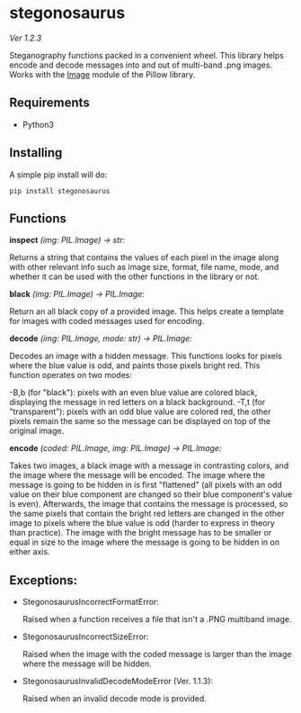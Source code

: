 # stegonosaurus

*Ver 1.2.3*

Steganography functions packed in a convenient wheel. This library helps encode and decode messages into and out of multi-band .png images. Works with the [Image](https://pillow.readthedocs.io/en/stable/reference/Image.html) module of the Pillow library.

## Requirements
- Python3

## Installing

A simple pip install will do:

`pip install stegonosaurus`

## Functions

**inspect** *(img: PIL.Image) -> str:*

Returns a string that contains the values of each pixel in the image along with other relevant info such as image size, format, file name, mode, and whether it can be used with the other functions in the library or not.

**black** *(img: PIL.Image) -> PIL.Image:*

Return an all black copy of a provided image. This helps create a template for images with coded messages used for encoding.

**decode** *(img: PIL.Image, mode: str) -> PIL.Image:*

Decodes an image with a hidden message. This functions looks for pixels where the blue value is odd, and paints those pixels bright red. This function operates on two modes:

-B,b (for "black"): pixels with an even blue value are colored black, displaying the message in red letters on a black background.
-T,t (for "transparent"): pixels with an odd blue value are colored red, the other pixels remain the same so the message can be displayed on top of the original image.

**encode** *(coded: PIL.Image, img: PIL.Image) -> PIL.Image:*

Takes two images, a black image with a message in contrasting colors, and the image where the message will be encoded. The image where the message is going to be hidden in is first "flattened" (all pixels with an odd value on their blue component are changed so their blue component's value is even). Afterwards, the image that contains the message is processed, so the same pixels that contain the bright red letters are changed in the other image to pixels where the blue value is odd (harder to express in theory than practice). The image with the bright message has to be smaller or equal in size to the image where the message is going to be hidden in on either axis.

## Exceptions:

- StegonosaurusIncorrectFormatError: 

  Raised when a function receives a file that isn't a .PNG multiband image.
- StegonosaurusIncorrectSizeError: 

  Raised when the image with the coded message is larger than the image where the message will be hidden.
- StegonosaurusInvalidDecodeModeError (Ver. 1.1.3): 

  Raised when an invalid decode mode is provided.
